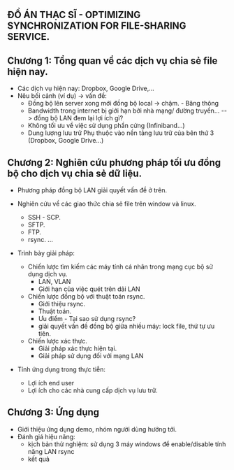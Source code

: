 ## ĐỒ ÁN THẠC SĨ - OPTIMIZING SYNCHRONIZATION FOR FILE-SHARING SERVICE.


##  Chương 1: Tổng quan về các dịch vụ chia sẻ file hiện nay.

- Các dịch vụ hiện nay: Dropbox, Google Drive,...
- Nêu bối cảnh (ví dụ) -> vấn đề:
    - Đồng bộ lên server xong mới đồng bộ local -> chậm. - Băng thông
    - Bandwidth trong internet bị giới hạn bởi nhà mạng/ đường truyền...
    --> đồng bộ LAN đem lại lợi ích gì?
    - Không tối ưu về việc sử dụng phần cứng (Infiniband...)
    - Dung lượng lưu trữ Phụ thuộc vào nền tảng lưu trữ của bên thứ 3 (Dropbox, Google Drive...)

## Chương 2: Nghiên cứu phương pháp tối ưu đồng bộ cho dịch vụ chia sẻ dữ liệu.

- Phương pháp đồng bộ LAN giải quyết vấn đề ở trên.
- Nghiên cứu về các giao thức chia sẻ file trên window và linux.
    - SSH - SCP.
    - SFTP.
    - FTP.
    - rsync.
    ...

- Trình bày giải pháp:
    - Chiến lược tìm kiếm các máy tính cá nhân trong mạng cục bộ sử dụng dịch vụ.
        - LAN, VLAN
        - Giới hạn của việc quét trên dải LAN
    - Chiến lược đồng bộ với thuật toán rsync.
        - Giới thiệu rsync.
        - Thuật toán.
        - Ưu điểm - Tại sao sử dụng rsync?
        - giải quyết vấn đề đồng bộ giữa nhiều máy: lock file, thứ tự ưu tiên.
    - Chiến lược xác thực.
        - Giải pháp xác thực hiện tại.
        - Giải pháp sử dụng đối với mạng LAN

- Tính ứng dụng trong thực tiễn:
    - Lợi ích end user
    - Lợi ích cho các nhà cung cấp dịch vụ lưu trữ.


## Chương 3: Ứng dụng

- Giới thiệu ứng dụng demo, nhóm người dùng hướng tới.
- Đánh giá hiệu năng:
    - kịch bản thử nghiệm: sử dụng 3 máy windows để enable/disable tính năng LAN rsync
    - kết quả
